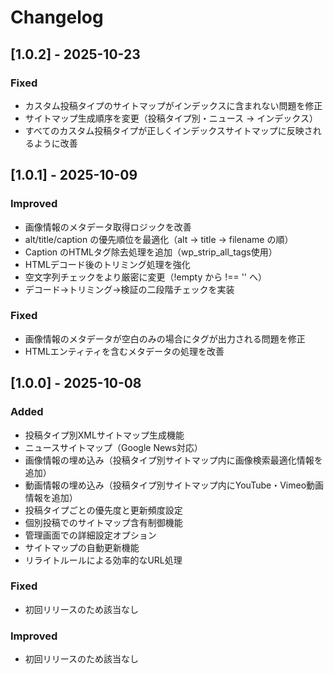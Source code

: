 # Changelog

## [1.0.2] - 2025-10-23

### Fixed
- カスタム投稿タイプのサイトマップがインデックスに含まれない問題を修正
- サイトマップ生成順序を変更（投稿タイプ別・ニュース → インデックス）
- すべてのカスタム投稿タイプが正しくインデックスサイトマップに反映されるように改善

## [1.0.1] - 2025-10-09

### Improved
- 画像情報のメタデータ取得ロジックを改善
- alt/title/caption の優先順位を最適化（alt → title → filename の順）
- Caption のHTMLタグ除去処理を追加（wp_strip_all_tags使用）
- HTMLデコード後のトリミング処理を強化
- 空文字列チェックをより厳密に変更（!empty から !== '' へ）
- デコード→トリミング→検証の二段階チェックを実装

### Fixed
- 画像情報のメタデータが空白のみの場合にタグが出力される問題を修正
- HTMLエンティティを含むメタデータの処理を改善

## [1.0.0] - 2025-10-08

### Added
- 投稿タイプ別XMLサイトマップ生成機能
- ニュースサイトマップ（Google News対応）
- 画像情報の埋め込み（投稿タイプ別サイトマップ内に画像検索最適化情報を追加）
- 動画情報の埋め込み（投稿タイプ別サイトマップ内にYouTube・Vimeo動画情報を追加）
- 投稿タイプごとの優先度と更新頻度設定
- 個別投稿でのサイトマップ含有制御機能
- 管理画面での詳細設定オプション
- サイトマップの自動更新機能
- リライトルールによる効率的なURL処理

### Fixed
- 初回リリースのため該当なし

### Improved
- 初回リリースのため該当なし
